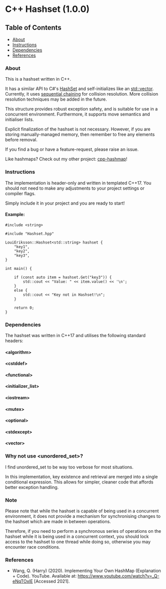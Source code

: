 # C++ Hashset (1.0.0)

## Table of Contents

- [About](#About)
- [Instructions](#Instructions)
- [Dependencies](#Dependencies)
- [References](#References)

### About

This is a hashset written in C++.

It has a similar API to C#'s [HashSet](https://learn.microsoft.com/en-us/dotnet/api/system.collections.generic.hashset-1?view=net-8.0)  and self-initializes like an [std::vector](https://en.cppreference.com/w/cpp/container/vector). Currently, it uses [sequential chaining](https://en.wikipedia.org/wiki/Hash_table#Separate_chaining) for collision resolution. More collision resolution techniques may be added in the future.

This structure provides robust exception safety, and is suitable for use in a concurrent environment. Furthermore, it supports move semantics and initialiser lists.

Explicit finalization of the hashset is not necessary. However, if you are storing manually-managed memory, then remember to free any elements before removal.

If you find a bug or have a feature-request, please raise an issue.

Like hashmaps? Check out my other project: [cpp-hashmap](https://github.com/wolgemoth/cpp-hashmap)!

### Instructions

The implementation is header-only and written in templated C++17. You should not need to make any adjustments to your project settings or compiler flags. 

Simply include it in your project and you are ready to start!

#### Example:
    
    #include <string>
    
    #include "Hashset.hpp"
    
    LouiEriksson::Hashset<std::string> hashset {
        "key1",
        "key2",
        "key3",
    }

    int main() {

        if (const auto item = hashset.Get("key3")) {
            std::cout << "Value: " << item.value() << '\n';
        }
        else {
            std::cout << "Key not in Hashset!\n";
        }

        return 0;
    }

### Dependencies

The hashset was written in C++17 and utilises the following standard headers:

#### &lt;algorithm&gt;
#### &lt;cstddef&gt;
#### &lt;functional&gt;
#### &lt;initializer_list&gt;
#### &lt;iostream&gt;
#### &lt;mutex&gt;
#### &lt;optional&gt;
#### &lt;stdexcept&gt;
#### &lt;vector&gt;

### Why not use &lt;unordered_set&gt;?

I find unordered_set to be way too verbose for most situations.

In this implementation, key existence and retrieval are merged into a single conditional expression. This allows for simpler, cleaner code that affords better exception handling.

### Note

Please note that while the hashset is capable of being used in a concurrent environment, it does not provide a mechanism for synchronising changes to the hashset which are made in between operations.

Therefore, if you need to perform a synchronous series of operations on the hashset while it is being used in a concurrent context, you should lock access to the hashset to one thread while doing so, otherwise you may encounter race conditions.

### References

- Wang, Q. (Harry) (2020). Implementing Your Own HashMap (Explanation + Code). YouTube. Available at: https://www.youtube.com/watch?v=_Q-eNqTOxlE [Accessed 2021].

